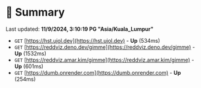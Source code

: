 # 📖 Summary
Last updated: **11/9/2024, 3:10:19 PG "Asia/Kuala_Lumpur"**

- `GET` [https://hst.ujol.dev](https://hst.ujol.dev) - **Up** (534ms)
- `GET` [https://reddviz.deno.dev/gimme](https://reddviz.deno.dev/gimme) - **Up** (1532ms)
- `GET` [https://reddviz.amar.kim/gimme](https://reddviz.amar.kim/gimme) - **Up** (601ms)
- `GET` [https://dumb.onrender.com](https://dumb.onrender.com) - **Up** (254ms)
